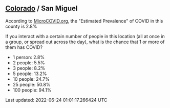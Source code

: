 
## [Colorado](/united-states/colorado) / San Miguel

According to [MicroCOVID.org](http://microcovid.org),
the "Estimated Prevalence" of COVID in this county is 2.8%

If you interact with a certain number of people in this location
(all at once in a group, or spread out across the day), what is the chance that
1 or more of them has COVID?

- 1 person: 2.8%
- 2 people: 5.5%
- 3 people: 8.2%
- 5 people: 13.2%
- 10 people: 24.7%
- 25 people: 50.8%
- 100 people: 94.1%

Last updated: 2022-06-24 01:01:17.266424 UTC

